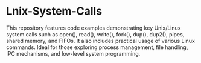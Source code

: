 # Lnix-System-Calls
This repository features code examples demonstrating key Unix/Linux system calls such as open(), read(), write(), fork(), dup(), dup2(), pipes, shared memory, and FIFOs. It also includes practical usage of various Linux commands. Ideal for those exploring process management, file handling, IPC mechanisms, and low-level system programming.
